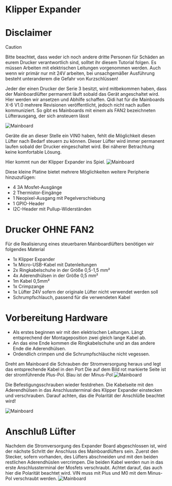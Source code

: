 # **Klipper Expander**

# **Disclaimer**
> [!CAUTION]
>Bitte beachtet, dass weder ich noch andere dritte Personen für Schäden an eurem Drucker verantwortlich sind, solltet ihr diesem Tutorial folgen.
>Es müssen Arbeiten mit elektrischen Leitungen vorgenommen werden. Auch wenn wir primär nur mit 24V arbeiten, bei unsachgemäßer Ausführung besteht unteranderem die Gefahr von Kurzschlüssen!

Jeder der einen Drucker der Serie 3 besitzt, wird mitbekommen haben, dass der Mainboardlüfter permanent läuft sobald das Gerät angeschaltet wird.
Hier werden wir ansetzen und Abhilfe schaffen. Qidi hat für die Mainboards X-6 V1.0 mehrere Revisionen veröffentlicht, jedoch nicht nach außen kommuniziert.
So gibt es Mainboards mit einem als FAN2 bezeichneten Lüfterausgang, der sich ansteuern lässt

![Mainboard](/../klipper_expander/images/mainboard_steuerbar.jpeg)

Geräte die an dieser Stelle ein VIN0 haben, fehlt die Möglichkeit diesen Lüfter nach Bedarf steuern zu können. Dieser Lüfter wird immer permanent laufen sobald der Drucker eingeschaltet wird.
Bei näherer Betrachtung keine komfortable Lösung.

Hier kommt nun der Klipper Expander ins Spiel. 
![Mainboard](/../klipper_expander/images/Klipper_Expander.png)

Diese kleine Platine bietet mehrere Möglichkeiten weitere Peripherie hinzuzufügen:
+ 4 3A Mosfet-Ausgänge
+ 2 Thermistor-Eingänge
+ 1 Neopixel-Ausgang mit Pegelverschiebung
+ 1 GPIO-Header
+ I2C-Header mit Pullup-Widerständen

# **Drucker OHNE FAN2**

Für die Realisierung eines steuerbaren Mainboardlüfters benötigen wir folgendes Material
+ 1x Klipper Expander
+ 1x Micro-USB-Kabel mit Datenleitungen
+ 2x Ringkabelschuhe in der Größe 0,5-1,5 mm²
+ 4x Aderendhülsen in der Größe 0,5 mm²
+ 1m Kabel 0,5mm²
+ 1x Crimpzange
+ 1x Lüfter 24V sofern der originale Lüfter nicht verwendet werden soll
+ Schrumpfschlauch, passend für die verwendeten Kabel

# **Vorbereitung Hardware**
+ Als erstes beginnen wir mit den elektrischen Leitungen. Längt entsprechend der Montageposition zwei gleich lange Kabel ab.
+ An das eine Ende kommen die Ringkabelschuhe und an das andere Ende die Aderendhülsen. 
+ Ordendlich crimpen und die Schrumpfschläuche nicht vegessen.


Dreht am Mainboard die Schrauben der Stromversorgung heraus und legt das entsprechende Kabel in den Port
Die auf dem Bild rot markierte Seite ist der stromführende Plus-Pol. Blau ist der Minus-Pol
![Mainboard](/../klipper_expander/images/mainboard.png)

Die Befestigungsschrauben wieder festdrehen.
Die Kabelseite mit den Aderendhülsen in das Anschlussterminal des Klipper Expander einstecken und verschrauben.
Darauf achten, das die Polarität der Anschlüße beachtet wird!

![Mainboard](/../klipper_expander/images/expander_power.png)

# **Anschluß Lüfter**
Nachdem die Stromversorgung des Expander Board abgeschlossen ist, wird der nächste Schritt der Anschluss des Mainboardlüfters sein.
Zuerst den Stecker, sofern vorhanden, des Lüfters abschneiden und mit den beiden restlichen Aderendhüslen vercrimpen.
Die beiden Kabel werden nun in das erste Anschlussterminal der Mosfets verschraubt. Achtet darauf, das auch hier die Polarität beachtet wird.
VIN muss mit Plus und M0 mit dem Minus-Pol verschraubt werden.
![Mainboard](/../klipper_expander/images/expander_mosfet_power.png)






